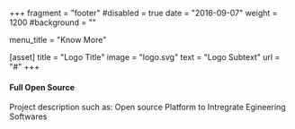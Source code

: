 +++
fragment = "footer"
#disabled = true
date = "2016-09-07"
weight = 1200
#background = ""

menu_title = "Know More"

[asset]
  title = "Logo Title"
  image = "logo.svg"
  text = "Logo Subtext"
  url = "#"
+++

#### Full Open Source

Project description such as:
Open source Platform to Intregrate Egineering Softwares
